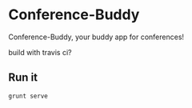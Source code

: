 Conference-Buddy
================

Conference-Buddy, your buddy app for conferences!

build with travis ci?

Run it
------

```grunt serve```